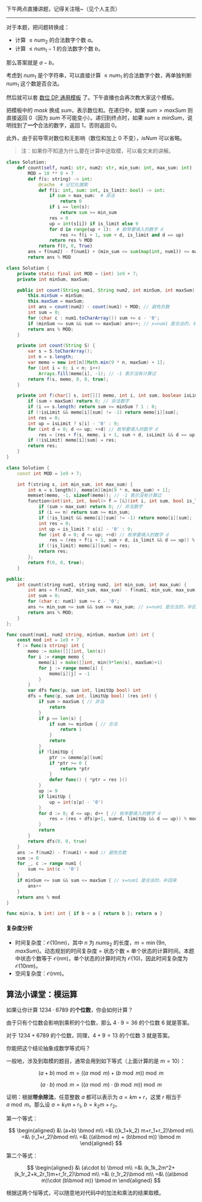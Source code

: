 下午两点直播讲题，记得关注哦~（见个人主页）

---

对于本题，把问题转换成：

- 计算 $\le \textit{num}_2$ 的合法数字个数 $a$。
- 计算 $\le \textit{num}_1-1$ 的合法数字个数 $b$。

那么答案就是 $a-b$。

考虑到 $\textit{num}_1$ 是个字符串，可以直接计算 $\le \textit{num}_1$ 的合法数字个数，再单独判断 $\textit{num}_1$ 这个数是否合法。

然后就可以套 [数位 DP 通用模板](https://leetcode.cn/problems/numbers-with-repeated-digits/solutions/1748539/by-endlesscheng-c5vg/) 了。下午直播也会再次教大家这个模板。

把模板中的 $\textit{mask}$ 换成 $\textit{sum}$，表示数位和。在递归中，如果 $\textit{sum}>\textit{maxSum}$ 则直接返回 $0$（因为 $\textit{sum}$ 不可能变小）。递归到终点时，如果 $\textit{sum}\ge \textit{minSum}$，说明找到了**一个**合法的数字，返回 $1$，否则返回 $0$。

此外，由于前导零对数位和无影响（数位和加上 $0$ 不变），$\textit{isNum}$ 可以省略。

> 注：如果你不知道为什么要在计算中途取模，可以看文末的讲解。

```py [sol-Python3]
class Solution:
    def count(self, num1: str, num2: str, min_sum: int, max_sum: int) -> int:
        MOD = 10 ** 9 + 7
        def f(s: string) -> int:
            @cache  # 记忆化搜索
            def f(i: int, sum: int, is_limit: bool) -> int:
                if sum > max_sum:  # 非法
                    return 0
                if i == len(s):
                    return sum >= min_sum
                res = 0
                up = int(s[i]) if is_limit else 9
                for d in range(up + 1):  # 枚举要填入的数字 d
                    res += f(i + 1, sum + d, is_limit and d == up)
                return res % MOD
            return f(0, 0, True)
        ans = f(num2) - f(num1) + (min_sum <= sum(map(int, num1)) <= max_sum)
        return ans % MOD
```

```java [sol-Java]
class Solution {
    private static final int MOD = (int) 1e9 + 7;
    private int minSum, maxSum;

    public int count(String num1, String num2, int minSum, int maxSum) {
        this.minSum = minSum;
        this.maxSum = maxSum;
        int ans = count(num2) - count(num1) + MOD; // 避免负数
        int sum = 0;
        for (char c : num1.toCharArray()) sum += c - '0';
        if (minSum <= sum && sum <= maxSum) ans++; // x=num1 是合法的，补回来
        return ans % MOD;
    }

    private int count(String S) {
        var s = S.toCharArray();
        int n = s.length;
        var memo = new int[n][Math.min(9 * n, maxSum) + 1];
        for (int i = 0; i < n; i++)
            Arrays.fill(memo[i], -1); // -1 表示没有计算过
        return f(s, memo, 0, 0, true);
    }

    private int f(char[] s, int[][] memo, int i, int sum, boolean isLimit) {
        if (sum > maxSum) return 0; // 非法数字
        if (i == s.length) return sum >= minSum ? 1 : 0;
        if (!isLimit && memo[i][sum] != -1) return memo[i][sum];
        int res = 0;
        int up = isLimit ? s[i] - '0' : 9;
        for (int d = 0; d <= up; ++d) // 枚举要填入的数字 d
            res = (res + f(s, memo, i + 1, sum + d, isLimit && d == up)) % MOD;
        if (!isLimit) memo[i][sum] = res;
        return res;
    }
}
```

```cpp [sol-C++]
class Solution {
    const int MOD = 1e9 + 7;

    int f(string s, int min_sum, int max_sum) {
        int n = s.length(), memo[n][min(9 * n, max_sum) + 1];
        memset(memo, -1, sizeof(memo)); // -1 表示没有计算过
        function<int(int, int, bool)> f = [&](int i, int sum, bool is_limit) -> int {
            if (sum > max_sum) return 0; // 非法数字
            if (i == n) return sum >= min_sum;
            if (!is_limit && memo[i][sum] != -1) return memo[i][sum];
            int res = 0;
            int up = is_limit ? s[i] - '0' : 9;
            for (int d = 0; d <= up; ++d) // 枚举要填入的数字 d
                res = (res + f(i + 1, sum + d, is_limit && d == up)) % MOD;
            if (!is_limit) memo[i][sum] = res;
            return res;
        };
        return f(0, 0, true);
    }

public:
    int count(string num1, string num2, int min_sum, int max_sum) {
        int ans = f(num2, min_sum, max_sum) - f(num1, min_sum, max_sum) + MOD; // 避免负数
        int sum = 0;
        for (char c: num1) sum += c - '0';
        ans += min_sum <= sum && sum <= max_sum; // x=num1 是合法的，补回来
        return ans % MOD;
    }
};
```

```go [sol-Go]
func count(num1, num2 string, minSum, maxSum int) int {
	const mod int = 1e9 + 7
	f := func(s string) int {
		memo := make([][]int, len(s))
		for i := range memo {
			memo[i] = make([]int, min(9*len(s), maxSum)+1)
			for j := range memo[i] {
				memo[i][j] = -1
			}
		}
		var dfs func(p, sum int, limitUp bool) int
		dfs = func(p, sum int, limitUp bool) (res int) {
			if sum > maxSum { // 非法
				return
			}
			if p == len(s) {
				if sum >= minSum { // 合法
					return 1
				}
				return
			}
			if !limitUp {
				ptr := &memo[p][sum]
				if *ptr >= 0 {
					return *ptr
				}
				defer func() { *ptr = res }()
			}
			up := 9
			if limitUp {
				up = int(s[p] - '0')
			}
			for d := 0; d <= up; d++ { // 枚举要填入的数字 d
				res = (res + dfs(p+1, sum+d, limitUp && d == up)) % mod
			}
			return
		}
		return dfs(0, 0, true)
	}
	ans := f(num2) - f(num1) + mod // 避免负数
	sum := 0
	for _, c := range num1 {
		sum += int(c - '0')
	}
	if minSum <= sum && sum <= maxSum { // x=num1 是合法的，补回来
		ans++
	}
	return ans % mod
}

func min(a, b int) int { if b < a { return b }; return a }
```

#### 复杂度分析

- 时间复杂度：$\mathcal{O}(10nm)$，其中 $n$ 为 $\textit{nums}_2$ 的长度，$m=\min\{9n, \textit{maxSum}\}$。动态规划的时间复杂度 $=$ 状态个数 $\times$ 单个状态的计算时间。本题中状态个数等于 $\mathcal{O}(nm)$，单个状态的计算时间为 $\mathcal{O}(10)$，因此时间复杂度为 $\mathcal{O}(10nm)$。
- 空间复杂度：$\mathcal{O}(nm)$。

## 算法小课堂：模运算

如果让你计算 $1234\cdot 6789$ 的**个位数**，你会如何计算？

由于只有个位数会影响到乘积的个位数，那么 $4\cdot 9=36$ 的个位数 $6$ 就是答案。

对于 $1234+6789$ 的个位数，同理，$4+9=13$ 的个位数 $3$ 就是答案。

你能把这个结论抽象成数学等式吗？

一般地，涉及到取模的题目，通常会用到如下等式（上面计算的是 $m=10$）：

$$
(a+b)\bmod m = ((a\bmod m) + (b\bmod m)) \bmod m
$$

$$
(a\cdot b) \bmod m=((a\bmod m)\cdot  (b\bmod m)) \bmod m
$$

证明：根据**带余除法**，任意整数 $a$ 都可以表示为 $a=km+r$，这里 $r$ 相当于 $a\bmod m$。那么设 $a=k_1m+r_1,\ b=k_2m+r_2$。

第一个等式：

$$
\begin{aligned}
&\ (a+b) \bmod m\\
=&\ ((k_1+k_2) m+r_1+r_2)\bmod m\\
=&\ (r_1+r_2)\bmod m\\
=&\ ((a\bmod m) + (b\bmod m)) \bmod m
\end{aligned}
$$

第二个等式：

$$
\begin{aligned}
&\ (a\cdot b) \bmod m\\
=&\ (k_1k_2m^2+(k_1r_2+k_2r_1)m+r_1r_2)\bmod m\\
=&\ (r_1r_2)\bmod m\\
=&\ ((a\bmod m)\cdot  (b\bmod m)) \bmod m
\end{aligned}
$$

根据这两个恒等式，可以随意地对代码中的加法和乘法的结果取模。
